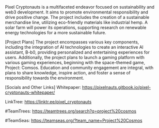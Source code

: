Pixel Cryptonauts is a multifaceted endeavor focused on sustainability and web3 development. It aims to promote environmental responsibility and drive positive change. 
The project includes the creation of a sustainable merchandise line, utilizing eco-friendly materials like industrial hemp. A solar farm will power its operations, 
supporting research on renewable energy technologies for a more sustainable future.

[Project Plans]
The project encompasses various key components, including the integration of AI technologies to create an interactive AI assistant, B-b0, providing personalized and entertaining experiences for users. 
Additionally, the project plans to launch a gaming platform with various gaming experiences, beginning with the space-themed game, Project: Comsos. 
Education and community engagement are integral, with plans to share knowledge, inspire action, and foster a sense of responsibility towards the environment.

[Socials and Other Links]
Whitepaper:
https://pixelnauts.gitbook.io/pixel-cryptonauts-whitepaper/

LinkTree:
https://linktr.ee/pixel_cryptonauts

#TeamTrees:
https://teamtrees.org/search?q=project%20cosmos

#TeamSeas:
https://teamseas.org/?team_name=Project%20Cosmos
